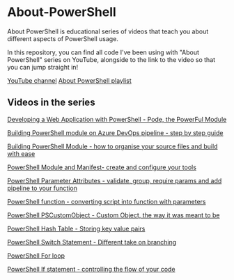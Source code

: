 # About-PowerShell

About PowerShell is educational series of videos that teach you about different aspects of PowerShell usage.

In this repository, you can find all code I've been using with "About PowerShell" series on YouTube, alongside to the link to the video so that you can jump straight in!

[YouTube channel](https://www.youtube.com/c/KamilPro)
[About PowerShell playlist](https://www.youtube.com/playlist?list=PL-esmhgrps8Zv9bAHesStPRQ1AiUL1wY3)

## Videos in the series

[Developing a Web Application with PowerShell - Pode, the PowerFul Module
](https://youtu.be/N-yjDGzEYak)

[Building PowerShell module on Azure DevOps pipeline - step by step guide](https://youtu.be/RZzmdF1iI7E)

[Building PowerShell Module - how to organise your source files and build with ease](https://youtu.be/lKO_LPMfV1Y)

[PowerShell Module and Manifest- create and configure your tools](https://youtu.be/xPQq0ui8j78)

[PowerShell Parameter Attributes - validate, group, require params and add pipeline to your function](https://youtu.be/hJIAK3qjlZQ)

[PowerShell function - converting script into function with parameters](https://youtu.be/VGzEbEUfZCU)

[PowerShell PSCustomObject - Custom Object, the way it was meant to be](https://youtu.be/DAVGyCytsqM)

[PowerShell Hash Table - Storing key value pairs](https://youtu.be/oti2l8EmAT8)

[PowerShell Switch Statement - Different take on branching](https://youtu.be/EqJ0lBO1rM4)

[PowerShell For loop](https://youtu.be/YQnBVn-9SN0)

[PowerShell If statement - controlling the flow of your code](https://youtu.be/j8Ubwv8ApdU)
